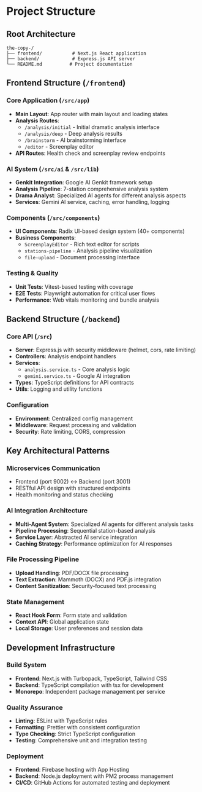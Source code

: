 # Project Structure

## Root Architecture
```
the-copy-/
├── frontend/           # Next.js React application
├── backend/            # Express.js API server
└── README.md          # Project documentation
```

## Frontend Structure (`/frontend`)

### Core Application (`/src/app`)
- **Main Layout**: App router with main layout and loading states
- **Analysis Routes**: 
  - `/analysis/initial` - Initial dramatic analysis interface
  - `/analysis/deep` - Deep analysis results
  - `/brainstorm` - AI brainstorming interface
  - `/editor` - Screenplay editor
- **API Routes**: Health check and screenplay review endpoints

### AI System (`/src/ai` & `/src/lib`)
- **Genkit Integration**: Google AI Genkit framework setup
- **Analysis Pipeline**: 7-station comprehensive analysis system
- **Drama Analyst**: Specialized AI agents for different analysis aspects
- **Services**: Gemini AI service, caching, error handling, logging

### Components (`/src/components`)
- **UI Components**: Radix UI-based design system (40+ components)
- **Business Components**: 
  - `ScreenplayEditor` - Rich text editor for scripts
  - `stations-pipeline` - Analysis pipeline visualization
  - `file-upload` - Document processing interface

### Testing & Quality
- **Unit Tests**: Vitest-based testing with coverage
- **E2E Tests**: Playwright automation for critical user flows
- **Performance**: Web vitals monitoring and bundle analysis

## Backend Structure (`/backend`)

### Core API (`/src`)
- **Server**: Express.js with security middleware (helmet, cors, rate limiting)
- **Controllers**: Analysis endpoint handlers
- **Services**: 
  - `analysis.service.ts` - Core analysis logic
  - `gemini.service.ts` - Google AI integration
- **Types**: TypeScript definitions for API contracts
- **Utils**: Logging and utility functions

### Configuration
- **Environment**: Centralized config management
- **Middleware**: Request processing and validation
- **Security**: Rate limiting, CORS, compression

## Key Architectural Patterns

### Microservices Communication
- Frontend (port 9002) ↔ Backend (port 3001)
- RESTful API design with structured endpoints
- Health monitoring and status checking

### AI Integration Architecture
- **Multi-Agent System**: Specialized AI agents for different analysis tasks
- **Pipeline Processing**: Sequential station-based analysis
- **Service Layer**: Abstracted AI service integration
- **Caching Strategy**: Performance optimization for AI responses

### File Processing Pipeline
- **Upload Handling**: PDF/DOCX file processing
- **Text Extraction**: Mammoth (DOCX) and PDF.js integration
- **Content Sanitization**: Security-focused text processing

### State Management
- **React Hook Form**: Form state and validation
- **Context API**: Global application state
- **Local Storage**: User preferences and session data

## Development Infrastructure

### Build System
- **Frontend**: Next.js with Turbopack, TypeScript, Tailwind CSS
- **Backend**: TypeScript compilation with tsx for development
- **Monorepo**: Independent package management per service

### Quality Assurance
- **Linting**: ESLint with TypeScript rules
- **Formatting**: Prettier with consistent configuration
- **Type Checking**: Strict TypeScript configuration
- **Testing**: Comprehensive unit and integration testing

### Deployment
- **Frontend**: Firebase hosting with App Hosting
- **Backend**: Node.js deployment with PM2 process management
- **CI/CD**: GitHub Actions for automated testing and deployment